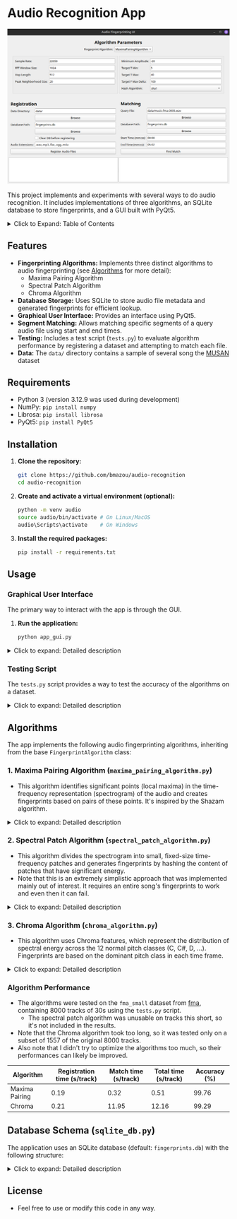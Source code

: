 # Audio Recognition App

![gui_screenshot](./imgs/gui.png)

This project implements and experiments with several ways to do audio recognition. It includes implementations of three algorithms, an SQLite database to store fingerprints, and a GUI built with PyQt5.


<details>
<summary>Click to Expand: Table of Contents</summary>

- [Features](#features)
- [Requirements](#requirements)
- [Installation](#installation)
- [Usage](#usage)
  - [Graphical User Interface (GUI)](#graphical-user-interface-gui)
  - [Testing Script](#testing-script)
- [Algorithms](#algorithms)
  - [1. Maxima Pairing Algorithm](#1-maxima-pairing-algorithm-maxima_pairing_algorithmpy)
  - [2. Spectral Patch Algorithm](#2-spectral-patch-algorithm-spectral_patch_algorithmpy)
  - [3. Chroma Algorithm](#3-chroma-algorithm-chroma_algorithmpy)
  - [Algorithm Performance](#algorithm-performance)
- [Database Schema](#database-schema-sqlite_dbpy)
- [License](#license)
</details>


## Features

- **Fingerprinting Algorithms:** Implements three distinct algorithms to audio fingerprinting (see [Algorithms](#algorithms) for more detail):
    - Maxima Pairing Algorithm
    - Spectral Patch Algorithm
    - Chroma Algorithm
- **Database Storage:** Uses SQLite to store audio file metadata and generated fingerprints for efficient lookup.
- **Graphical User Interface:** Provides an interface using PyQt5.
- **Segment Matching:** Allows matching specific segments of a query audio file using start and end times.
- **Testing:** Includes a test script (`tests.py`) to evaluate algorithm performance by registering a dataset and attempting to match each file.
- **Data:** The `data/` directory contains a sample of several song the [MUSAN](https://paperswithcode.com/dataset/musan) dataset

## Requirements

- Python 3 (version 3.12.9 was used during development)
- NumPy: `pip install numpy`
- Librosa: `pip install librosa`
- PyQt5: `pip install PyQt5`


## Installation

1.  **Clone the repository:**
    ```bash
    git clone https://github.com/bmazou/audio-recognition
    cd audio-recognition
    ```
2.  **Create and activate a virtual environment (optional):**
    ```bash
    python -m venv audio
    source audio/bin/activate # On Linux/MacOS
    audio\Scripts\activate    # On Windows
    ```

3.  **Install the required packages:**
    ```bash
    pip install -r requirements.txt
    ```

## Usage

### Graphical User Interface

The primary way to interact with the app is through the GUI.

1.  **Run the application:**
    ```bash
    python app_gui.py
    ```

<details>
<summary>Click to expand: Detailed description</summary>

1.  **Configure Algorithm:**
    - Select the desired fingerprinting algorithm from the dropdown menu.
    - Adjust the parameters for the selected algorithm in the "Algorithm Parameters" section. Default values are provided.
2.  **Register Audio Files:**
    - In the "Registration" section, specify the directory containing your audio files (`Data Directory`).
    - Specify the path for the SQLite database file (`Database Path`). A new file will be created if it doesn't exist.
    - Optionally, check "Clear DB before registering" to remove all existing fingerprints before adding new ones (it removes everything, so use with caution).
    - Click "Register Audio Files". The process will run in the background, and logs will appear in the bottom-left text area. Files already present in the DB (for the selected algorithm) will be skipped unless the DB is cleared.
3.  **Match an Audio File:**
    - In the "Matching" section, select the `Query File` you want to identify.
    - Specify the `Database Path` containing the fingerprints to search against.
    - Optionally, provide `Start Time` and `End Time` (in `mm:ss` format) to identify only a segment of the query file. Leave `End Time` blank to match until the end.
    - Make sure the "Algorithm Parameters" are identical to the ones used during registration.
    - Click "Find Match". The matching process runs in the background, and results/logs appear in the bottom-right text area.
</details>

### Testing Script

The `tests.py` script provides a way to test the accuracy of the algorithms on a dataset.
<details>
<summary>Click to expand: Detailed description</summary>

1.  **Prepare Data:** Place the audio files you want to use for testing inside a directory named `data` (or modify the `data_dir` variable in `tests.py`).
2.  **Configure Test:** Open `tests.py` and modify the `main()` function to select which algorithm test function to run (e.g., `test_maxima_pairing_algo()`, `test_chroma_algo()`). You can also adjust the parameters passed to these functions. Set `clear_db=True` (default for most tests) to start with a fresh database for each run.
3.  **Run the Tests:**
    ```bash
    python tests.py
    ```
    The script will:
    - Connect to the database (clearing it if specified).
    - Register all audio files found in the `data` directory using the selected algorithm.
    - For each registered file, generate its fingerprints again and attempt to find a match in the database.
    - Print a summary of the test results (accuracy percentage).
</details>


## Algorithms

The app implements the following audio fingerprinting algorithms, inheriting from the base `FingerprintAlgorithm` class:



### 1. Maxima Pairing Algorithm (`maxima_pairing_algorithm.py`)

- This algorithm identifies significant points (local maxima) in the time-frequency representation (spectrogram) of the audio and creates fingerprints based on pairs of these points. It's inspired by the Shazam algorithm.

<details>
<summary>Click to expand: Detailed description</summary>

* **Fingerprint Generation (`generate_fingerprints`):**
    1.  Load and preprocess the audio (convert to mono, resample).
    2.  Calculate the magnitude spectrogram using STFT.
    3.  Convert spectrogram amplitudes to decibels (dB).
    4.  **Find Peaks:** Identify local maxima (peaks) in the dB spectrogram using a `maximum_filter` over a defined `neighborhood_size`. Only peaks above a `min_amplitude` threshold are kept.
    5.  **Pair Peaks:** Sort peaks by time, then frequency. Iterate through each peak (anchor point) and search for subsequent peaks (target points) within a defined "target zone" (limited by `target_t_min`, `target_t_max` in time, and `target_f_max_delta` in frequency).
    6.  **Hashing:** For each valid pair (anchor, target), create a hash using a chosen `hash_algorithm` (e.g., SHA-1). The hash input typically combines the frequency of the anchor peak, the frequency of the target peak, and the time difference between them (`anchor_freq:target_freq:time_delta`).
    7.  Store the `(hash_hex, anchor_time)` pairs as fingerprints.
* **Matching (`find_match`):**
    1.  Generate fingerprints for the query audio (or segment).
    2.  Extract unique hash values from the query fingerprints.
    3.  Query the database (`maxima_pairing_fingerprints` table) for all entries matching these hashes.
    4.  Correlate query fingerprints with database fingerprints based on matching hashes. Store potential matches grouped by `audio_id`, keeping track of the database anchor time (`db_time`) and query anchor time (`query_time`) for each match: `{audio_id: [(db_time, query_time), ...]}`.
    5.  **Score Matches:** For each candidate `audio_id`, calculate the time differences (`delta = db_time - query_time`) for all matching pairs. The `delta` values should be consistent for a true match. Find the most frequent `delta` for each `audio_id` and use its count as the score.
    6.  Return the `audio_id` with the highest score as the best match.
</details>



### 2. Spectral Patch Algorithm (`spectral_patch_algorithm.py`)

- This algorithm divides the spectrogram into small, fixed-size time-frequency patches and generates fingerprints by hashing the content of patches that have significant energy. 
- Note that this is an extremely simplistic approach that was implemented mainly out of interest. It requires an entire song's fingerprints to work and even then it can fail.

<details>
<summary>Click to expand: Detailed description</summary>

-  **Fingerprint Generation (`generate_fingerprints`):**
    1.  Load and preprocess the audio.
    2.  Calculate the magnitude spectrogram.
    3.  **Create Patches:** Iterate through the spectrogram in steps of `patch_size` in both time and frequency dimensions, extracting square patches of shape (`patch_size`, `patch_size`).
    4.  **Filter by Energy:** Calculate the average energy for each patch. If the `avg_energy` is below `min_patch_energy`, discard the patch.
    5.  **Hashing:** For patches that pass the energy threshold, flatten the patch data into a 1D array, convert it to bytes, and compute a hash using the specified `hash_algorithm`.
    6.  Store the `(hash_hex, patch_start_time)` pairs as fingerprints, where `patch_start_time` is the time index (in frames) of the patch's beginning.
- **Matching (`find_match`):**
    1.  Generate fingerprints for the query audio.
    2.  Query the database (`spectral_patch_fingerprints` table) for matching hashes.
    3.  Correlate query and database fingerprints based on matching hashes, storing pairs of database patch time (`db_time`) and query patch time (`query_time`) for each potential `audio_id`.
    4.  **Score Matches:** Similar to Maxima Pairing, calculate the time differences (`delta = db_time - query_time`) for matching patches for each `audio_id`. The count of the most frequent delta is the score.
    5.  Return the `audio_id` with the highest score.
</details>


### 3. Chroma Algorithm (`chroma_algorithm.py`)

- This algorithm uses Chroma features, which represent the distribution of spectral energy across the 12 normal pitch classes (C, C#, D, ...). Fingerprints are based on the dominant pitch class in each time frame.

<details>
<summary>Click to expand: Detailed description</summary>

- **Fingerprint Generation (`generate_fingerprints`):**
    1.  Load and preprocess the audio.
    2.  Calculate the Chromagram (Chroma features over time) using `librosa.feature.chroma_stft`.
    3.  Iterate through each time frame (`t`) of the chromagram.
    4.  **Check Threshold:** Find the maximum chroma value in the current frame. If it's below the specified `threshold`, skip this frame.
    5.  **Find Dominant Bin:** If the threshold is met, find the index (`dominant_bin`, 0-11) corresponding to the pitch class with the highest energy in that frame.
    6.  **Hashing:** Create a hash using the `hash_algorithm`. The hash input combines the dominant bin index and the current frame index (`dominant_bin:frame_index`).
    7.  Store the `(hash_hex, frame_index)` pairs as fingerprints.
* **Matching (`find_match`):**
    1.  Generate fingerprints for the query audio.
    2.  Query the database (`chroma_fingerprints` table) for matching hashes.
    3.  Correlate query and database fingerprints based on matching hashes, storing pairs of database frame index (`db_frame`) and query frame index (`query_frame`) for each potential `audio_id`.
    4.  **Score Matches:** Calculate the time differences (`delta = db_frame - query_frame`) for matching fingerprints for each `audio_id`. The count of the most frequent delta is the score.
    5.  Return the `audio_id` with the highest score.
</details>

### Algorithm Performance
- The algorithms were tested on the `fma_small` dataset from [fma](https://github.com/mdeff/fma), containing 8000 tracks of 30s using the `tests.py` script.
    - The spectral patch algorithm was unusable on tracks this short, so it's not included in the results.
- Note that the Chroma algorithm took too long, so it was tested only on a subset of 1557 of the original 8000 tracks.
- Also note that I didn't try to optimize the algorithms too much, so their performances can likely be improved.

| Algorithm          | Registration time (s/track) | Match time (s/track) | Total time (s/track) | Accuracy (%) |
|-----------------|-----------------------------|----------------------|----------------------------|--------------|
| Maxima Pairing  | 0.19                        | 0.32                 | 0.51                       | 99.76        |
| Chroma          | 0.21                        | 11.95                | 12.16                      | 99.29        |

## Database Schema (`sqlite_db.py`)

The application uses an SQLite database (default: `fingerprints.db`) with the following structure:

<details>
<summary>Click to expand: Detailed description</summary>

1.  **`audio_files` Table:** Stores information about each registered audio file.
    - `audio_id`: INTEGER PRIMARY KEY AUTOINCREMENT - Unique ID for each file.
    - `file_path`: TEXT UNIQUE NOT NULL - Absolute path to the audio file.
    - `filename`: TEXT NOT NULL - Base name of the audio file.

2.  **Fingerprint Tables:** Separate tables store fingerprints for each algorithm, linked to the `audio_files` table via `audio_id`.
    - **`maxima_pairing_fingerprints` Table:**
        - `hash_hex`: TEXT NOT NULL - The fingerprint hash.
        - `anchor_time`: INTEGER NOT NULL - The time offset (in STFT frames) of the anchor peak associated with the hash.
        - `audio_id`: INTEGER NOT NULL - Foreign key referencing `audio_files.audio_id`.
        - *Index:* On `hash_hex` for fast lookups.
    - **`spectral_patch_fingerprints` Table:**
        - `hash_hex`: TEXT NOT NULL - The fingerprint hash.
        - `patch_time`: INTEGER NOT NULL - The time offset (in STFT frames) of the start of the patch.
        - `audio_id`: INTEGER NOT NULL - Foreign key referencing `audio_files.audio_id`.
        - *Index:* On `hash_hex`.
    - **`chroma_fingerprints` Table:**
        - `hash_hex`: TEXT NOT NULL - The fingerprint hash.
        - `frame_index`: INTEGER NOT NULL - The time offset (in STFT frames) associated with the hash.
        - `audio_id`: INTEGER NOT NULL - Foreign key referencing `audio_files.audio_id`.
        - *Index:* On `hash_hex`.
</details>


## License
- Feel free to use or modify this code in any way.